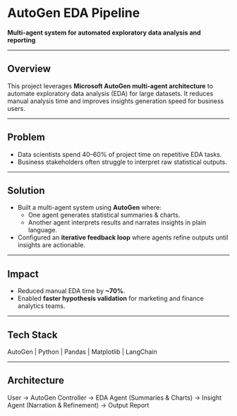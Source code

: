 # AutoGen EDA Pipeline

**Multi-agent system for automated exploratory data analysis and reporting**

---

## Overview
This project leverages **Microsoft AutoGen multi-agent architecture** to automate exploratory data analysis (EDA) for large datasets. It reduces manual analysis time and improves insights generation speed for business users.

---

## Problem
- Data scientists spend 40–60% of project time on repetitive EDA tasks.  
- Business stakeholders often struggle to interpret raw statistical outputs.

---

## Solution
- Built a multi-agent system using **AutoGen** where:
  - One agent generates statistical summaries & charts.
  - Another agent interprets results and narrates insights in plain language.
- Configured an **iterative feedback loop** where agents refine outputs until insights are actionable.

---

## Impact
- Reduced manual EDA time by **~70%**.
- Enabled **faster hypothesis validation** for marketing and finance analytics teams.

---

## Tech Stack
AutoGen | Python | Pandas | Matplotlib | LangChain

---

## Architecture
User → AutoGen Controller → EDA Agent (Summaries &amp; Charts) → Insight Agent (Narration &amp; Refinement) → Output Report
